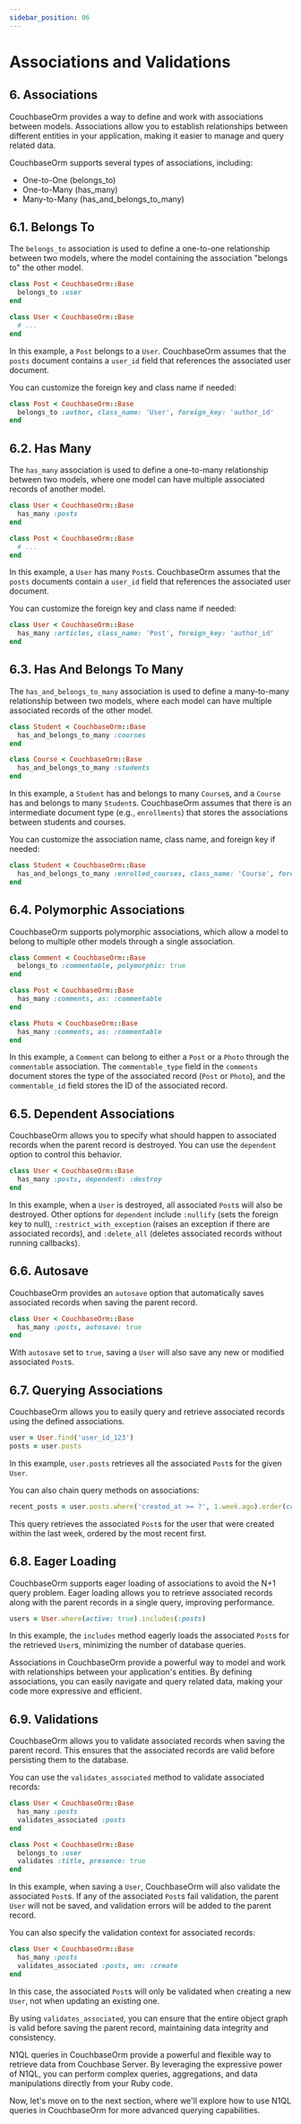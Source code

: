```yaml
---
sidebar_position: 06
---
```


# Associations and Validations

## 6. Associations

CouchbaseOrm provides a way to define and work with associations between models. Associations allow you to establish relationships between different entities in your application, making it easier to manage and query related data.

CouchbaseOrm supports several types of associations, including:

- One-to-One (belongs_to)
- One-to-Many (has_many)
- Many-to-Many (has_and_belongs_to_many)

## 6.1. Belongs To

The `belongs_to` association is used to define a one-to-one relationship between two models, where the model containing the association "belongs to" the other model.

```ruby
class Post < CouchbaseOrm::Base
  belongs_to :user
end

class User < CouchbaseOrm::Base
  # ...
end
```

In this example, a `Post` belongs to a `User`. CouchbaseOrm assumes that the `posts` document contains a `user_id` field that references the associated user document.

You can customize the foreign key and class name if needed:

```ruby
class Post < CouchbaseOrm::Base
  belongs_to :author, class_name: 'User', foreign_key: 'author_id'
end
```

## 6.2. Has Many

The `has_many` association is used to define a one-to-many relationship between two models, where one model can have multiple associated records of another model.

```ruby
class User < CouchbaseOrm::Base
  has_many :posts
end

class Post < CouchbaseOrm::Base
  # ...
end
```

In this example, a `User` has many `Post`s. CouchbaseOrm assumes that the `posts` documents contain a `user_id` field that references the associated user document.

You can customize the foreign key and class name if needed:

```ruby
class User < CouchbaseOrm::Base
  has_many :articles, class_name: 'Post', foreign_key: 'author_id'
end
```

## 6.3. Has And Belongs To Many

The `has_and_belongs_to_many` association is used to define a many-to-many relationship between two models, where each model can have multiple associated records of the other model.

```ruby
class Student < CouchbaseOrm::Base
  has_and_belongs_to_many :courses
end

class Course < CouchbaseOrm::Base
  has_and_belongs_to_many :students
end
```

In this example, a `Student` has and belongs to many `Course`s, and a `Course` has and belongs to many `Student`s. CouchbaseOrm assumes that there is an intermediate document type (e.g., `enrollments`) that stores the associations between students and courses.

You can customize the association name, class name, and foreign key if needed:

```ruby
class Student < CouchbaseOrm::Base
  has_and_belongs_to_many :enrolled_courses, class_name: 'Course', foreign_key: 'student_ids'
end
```

## 6.4. Polymorphic Associations

CouchbaseOrm supports polymorphic associations, which allow a model to belong to multiple other models through a single association.

```ruby
class Comment < CouchbaseOrm::Base
  belongs_to :commentable, polymorphic: true
end

class Post < CouchbaseOrm::Base
  has_many :comments, as: :commentable
end

class Photo < CouchbaseOrm::Base
  has_many :comments, as: :commentable
end
```

In this example, a `Comment` can belong to either a `Post` or a `Photo` through the `commentable` association. The `commentable_type` field in the `comments` document stores the type of the associated record (`Post` or `Photo`), and the `commentable_id` field stores the ID of the associated record.

## 6.5. Dependent Associations

CouchbaseOrm allows you to specify what should happen to associated records when the parent record is destroyed. You can use the `dependent` option to control this behavior.

```ruby
class User < CouchbaseOrm::Base
  has_many :posts, dependent: :destroy
end
```

In this example, when a `User` is destroyed, all associated `Post`s will also be destroyed. Other options for `dependent` include `:nullify` (sets the foreign key to null), `:restrict_with_exception` (raises an exception if there are associated records), and `:delete_all` (deletes associated records without running callbacks).

## 6.6. Autosave

CouchbaseOrm provides an `autosave` option that automatically saves associated records when saving the parent record.

```ruby
class User < CouchbaseOrm::Base
  has_many :posts, autosave: true
end
```

With `autosave` set to `true`, saving a `User` will also save any new or modified associated `Post`s.

## 6.7. Querying Associations

CouchbaseOrm allows you to easily query and retrieve associated records using the defined associations.

```ruby
user = User.find('user_id_123')
posts = user.posts
```

In this example, `user.posts` retrieves all the associated `Post`s for the given `User`.

You can also chain query methods on associations:

```ruby
recent_posts = user.posts.where('created_at >= ?', 1.week.ago).order(created_at: :desc)
```

This query retrieves the associated `Post`s for the user that were created within the last week, ordered by the most recent first.

## 6.8. Eager Loading

CouchbaseOrm supports eager loading of associations to avoid the N+1 query problem. Eager loading allows you to retrieve associated records along with the parent records in a single query, improving performance.

```ruby
users = User.where(active: true).includes(:posts)
```

In this example, the `includes` method eagerly loads the associated `Post`s for the retrieved `User`s, minimizing the number of database queries.

Associations in CouchbaseOrm provide a powerful way to model and work with relationships between your application's entities. By defining associations, you can easily navigate and query related data, making your code more expressive and efficient.

## 6.9. Validations

CouchbaseOrm allows you to validate associated records when saving the parent record. This ensures that the associated records are valid before persisting them to the database.

You can use the `validates_associated` method to validate associated records:

```ruby
class User < CouchbaseOrm::Base
  has_many :posts
  validates_associated :posts
end

class Post < CouchbaseOrm::Base
  belongs_to :user
  validates :title, presence: true
end
```

In this example, when saving a `User`, CouchbaseOrm will also validate the associated `Post`s. If any of the associated `Post`s fail validation, the parent `User` will not be saved, and validation errors will be added to the parent record.

You can also specify the validation context for associated records:

```ruby
class User < CouchbaseOrm::Base
  has_many :posts
  validates_associated :posts, on: :create
end
```

In this case, the associated `Post`s will only be validated when creating a new `User`, not when updating an existing one.

By using `validates_associated`, you can ensure that the entire object graph is valid before saving the parent record, maintaining data integrity and consistency.

N1QL queries in CouchbaseOrm provide a powerful and flexible way to retrieve data from Couchbase Server. By leveraging the expressive power of N1QL, you can perform complex queries, aggregations, and data manipulations directly from your Ruby code.

Now, let's move on to the next section, where we'll explore how to use N1QL queries in CouchbaseOrm for more advanced querying capabilities.
